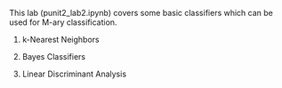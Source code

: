 This lab (punit2_lab2.ipynb) covers some basic classifiers which can be used for M-ary classification.

1. k-Nearest Neighbors

2. Bayes Classifiers

3. Linear Discriminant Analysis
